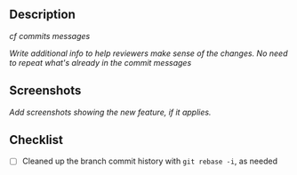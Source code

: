 ## Description

_cf commits messages_

_Write additional info to help reviewers make sense of the changes. No need to repeat what's already in the commit messages_

## Screenshots

_Add screenshots showing the new feature, if it applies._

## Checklist

- [ ] Cleaned up the branch commit history with `git rebase -i`, as needed
